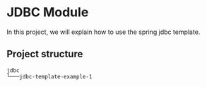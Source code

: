 # JDBC Module

In this project, we will explain how to use the spring jdbc template.

## Project structure

```
jdbc
└───jdbc-template-example-1
```
